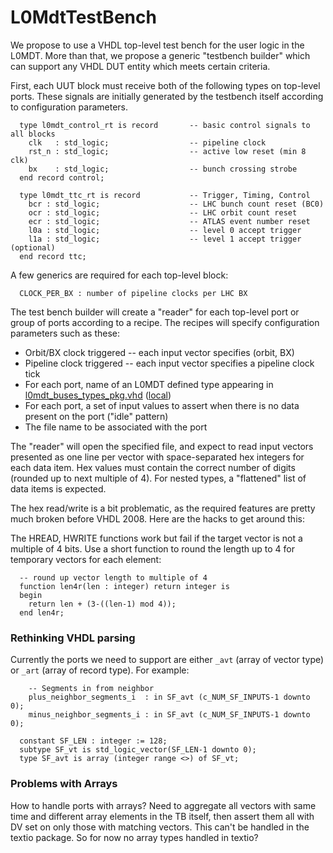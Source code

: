 # L0MdtTestBench
We propose to use a VHDL top-level test bench for the user logic in the L0MDT.  More than that, we propose a generic "testbench builder" which can support any VHDL DUT entity which meets certain criteria.

First, each UUT block must receive both of the following types on top-level ports.  These signals are initially generated by the testbench itself according to configuration parameters.

```
  type l0mdt_control_rt is record       -- basic control signals to all blocks
    clk   : std_logic;                  -- pipeline clock
    rst_n : std_logic;                  -- active low reset (min 8 clk)
    bx    : std_logic;                  -- bunch crossing strobe
  end record control;

  type l0mdt_ttc_rt is record           -- Trigger, Timing, Control
    bcr : std_logic;                    -- LHC bunch count reset (BC0)
    ocr : std_logic;                    -- LHC orbit count reset
    ecr : std_logic;                    -- ATLAS event number reset
    l0a : std_logic;                    -- level 0 accept trigger
    l1a : std_logic;                    -- level 1 accept trigger (optional)
  end record ttc;
```

A few generics are required for each top-level block:

```
  CLOCK_PER_BX : number of pipeline clocks per LHC BX
```

The test bench builder will create a "reader" for each top-level port or group of ports according to a recipe.  The recipes will specify configuration parameters such as these:

 * Orbit/BX clock triggered -- each input vector specifies (orbit, BX)
 * Pipeline clock triggered -- each input vector specifies a pipeline clock tick
 * For each port, name of an L0MDT defined type appearing in [l0mdt_buses_types_pkg.vhd](https://gitlab.cern.ch/atlas-tdaq-phase2-l0mdt-electronics/dataformats/-/blob/master/l0mdt_buses_types_pkg.vhd) ([local](http://gauss.bu.edu/svn/atlas-phase-2-muon-upgrade.firmware/tools/L0MDT_textio/l0mdt_buses_types_pkg.vhd))
 * For each port, a set of input values to assert when there is no data present on the port ("idle" pattern)
 * The file name to be associated with the port

The "reader" will open the specified file, and expect to read input vectors presented as one line per vector with space-separated hex integers for each data item.  Hex values must contain the correct number of digits (rounded up to next multiple of 4).  For nested types, a "flattened" list of data items is expected.

The hex read/write is a bit problematic, as the required features are pretty much broken before VHDL 2008.  Here are the hacks to get around this:

The HREAD, HWRITE functions work but fail if the target vector is not a multiple of 4 bits.  Use a short function to round the length up to 4 for temporary vectors for each element:

```
  -- round up vector length to multiple of 4
  function len4r(len : integer) return integer is
  begin
    return len + (3-((len-1) mod 4));
  end len4r;
```

### Rethinking VHDL parsing

Currently the ports we need to support are either `_avt` (array of vector type) or `_art` (array of record type).  For example:

```
    -- Segments in from neighbor
    plus_neighbor_segments_i  : in SF_avt (c_NUM_SF_INPUTS-1 downto 0);
    minus_neighbor_segments_i : in SF_avt (c_NUM_SF_INPUTS-1 downto 0);
```

```
  constant SF_LEN : integer := 128;
  subtype SF_vt is std_logic_vector(SF_LEN-1 downto 0);
  type SF_avt is array (integer range <>) of SF_vt;
```

### Problems with Arrays

How to handle ports with arrays?  Need to aggregate all vectors with same time and different array elements in the TB itself, then assert them all with DV set on only those with matching vectors.  This can't be handled in the textio package.  So for now no array types handled in textio?
